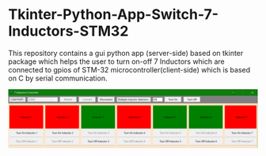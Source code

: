 # Tkinter-Python-App-Switch-7-Inductors-STM32
This repository contains a gui python app (server-side) based on tkinter package which helps the user to turn on-off 7 Inductors which are connected to gpios of STM-32 microcontroller(client-side) which is based on C by serial communication.

![alt text](https://github.com/amirmohammadnsh/Tkinter-Python-App-Switch-7-Inductors/blob/94c7f972ac1b4974362272ee1c93450d8a0cfa0d/Interdace-7-Switches.jpg)
